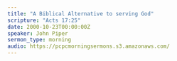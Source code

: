```yaml
---
title: "A Biblical Alternative to serving God"
scripture: "Acts 17:25"
date: 2000-10-23T00:00:00Z
speaker: John Piper
sermon_type: morning
audio: https://pcpcmorningsermons.s3.amazonaws.com/ 
---
```



